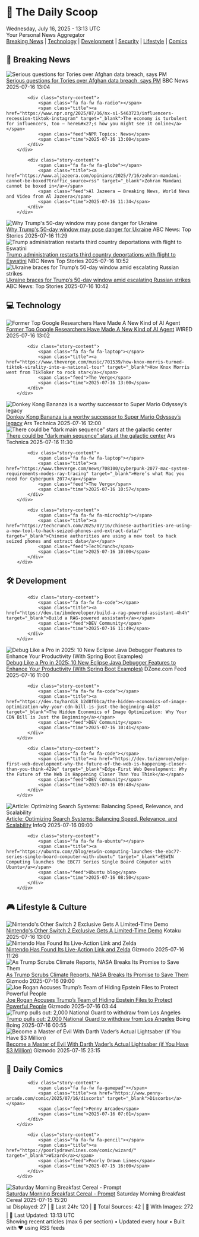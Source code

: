 <!-- Processing 54 RSS feeds at 2025-07-16 13:13:07 UTC -->
<!-- Processing: Poorly Drawn Lines -->
<!-- Processing: Garfield -->
<!-- Processing: Dilbert -->
<!-- Processing: CNN Breaking News -->
<!-- Processing: BBC Breaking News -->
<!-- Processing: NPR News -->
<!-- Processing: Reuters World News -->
<!-- Processing: Associated Press Breaking -->
<!-- Processing: NBC News Breaking -->
<!-- Processing: Sky News World -->
<!-- Processing: The Verge -->
<!-- Processing: Ars Technica -->
<!-- Processing: O'Reilly Radar -->
<!-- Processing: WIRED -->
<!-- Processing: Hacker News -->
<!-- Processing: Phoronix Linux News -->
<!-- Processing: It's FOSS -->
<!-- Processing: OMG! Ubuntu -->
<!-- Processing: DistroWatch -->
<!-- Processing: Ubuntu Blog -->
<!-- Processing: GitHub Blog -->
<!-- Processing: GitLab Blog -->
<!-- Processing: Kotaku -->
<!-- Processing: Krebs on Security -->
<!-- Processing: Schneier on Security -->
<!-- Generated 8 new posts out of 25 feeds processed -->
<div class="newspaper-header">
    <h1 class="newspaper-title">📰 The Daily Scoop</h1>
    <div class="newspaper-date">Wednesday, July 16, 2025 - 13:13 UTC</div>
    <div class="newspaper-subtitle">Your Personal News Aggregator</div>
</div>

<div class="newspaper-nav">
    <a href="#breaking">Breaking News</a> |
    <a href="#tech">Technology</a> |
    <a href="#dev">Development</a> |
    <a href="#security">Security</a> |
    <a href="#lifestyle">Lifestyle</a> |
    <a href="#webcomics">Comics</a>
</div>

<div class="news-section breaking-news" id="breaking">
<h2 class="section-header">🚨 Breaking News</h2>
<div class="stories-container">
<div class="story">
            <img src="https://ichef.bbci.co.uk/ace/standard/240/cpsprodpb/251f/live/e3c84c80-623c-11f0-83d2-4f671b8c1523.jpg" alt="Serious questions for Tories over Afghan data breach, says PM" class="story-image" loading="lazy" onerror="this.style.display='none'">
            <div class="story-content">
                <span class="fa fa-fw fa-flag"></span>
                <span class="title"><a href="https://www.bbc.com/news/articles/c98w2e9leywo" target="_blank">Serious questions for Tories over Afghan data breach, says PM</a></span>
                <span class="feed">BBC News</span>
                <span class="time">2025-07-16 13:04</span>
            </div>
        </div>
<div class="story">
            
            <div class="story-content">
                <span class="fa fa-fw fa-radio"></span>
                <span class="title"><a href="https://www.npr.org/2025/07/16/nx-s1-5463723/influencers-recession-tiktok-instagram" target="_blank">The economy is turbulent for influencers, too — here&#x27;s how you might see it online</a></span>
                <span class="feed">NPR Topics: News</span>
                <span class="time">2025-07-16 13:00</span>
            </div>
        </div>
<div class="story">
            
            <div class="story-content">
                <span class="fa fa-fw fa-globe"></span>
                <span class="title"><a href="https://www.aljazeera.com/opinions/2025/7/16/zohran-mamdani-cannot-be-boxed?traffic_source=rss" target="_blank">Zohran Mamdani cannot be boxed in</a></span>
                <span class="feed">Al Jazeera – Breaking News, World News and Video from Al Jazeera</span>
                <span class="time">2025-07-16 11:34</span>
            </div>
        </div>
<div class="story">
            <img src="https://s.abcnews.com/images/International/Ukraine-drone-damage-DB-250716_1752651965308_hpMain_4x3t_384.jpg" alt="Why Trump&#x27;s 50-day window may pose danger for Ukraine" class="story-image" loading="lazy" onerror="this.style.display='none'">
            <div class="story-content">
                <span class="fa fa-fw fa-tv"></span>
                <span class="title"><a href="https://abcnews.go.com/International/ukraine-braces-trumps-50-day-window-amid-escalating/story?id=123791637" target="_blank">Why Trump&#x27;s 50-day window may pose danger for Ukraine</a></span>
                <span class="feed">ABC News: Top Stories</span>
                <span class="time">2025-07-16 11:29</span>
            </div>
        </div>
<div class="story">
            <img src="https://media-cldnry.s-nbcnews.com/image/upload/t_fit_1500w/rockcms/2025-05/250528-US-deportations-2-RS-7348b9.jpg" alt="Trump administration restarts third country deportations with flight to Eswatini" class="story-image" loading="lazy" onerror="this.style.display='none'">
            <div class="story-content">
                <span class="fa fa-fw fa-broadcast-tower"></span>
                <span class="title"><a href="https://www.nbcnews.com/news/us-news/trump-admin-restarts-third-country-deportations-flight-eswatini-rcna219041" target="_blank">Trump administration restarts third country deportations with flight to Eswatini</a></span>
                <span class="feed">NBC News Top Stories</span>
                <span class="time">2025-07-16 10:52</span>
            </div>
        </div>
<div class="story">
            <img src="https://s.abcnews.com/images/International/Ukraine-drone-damage-DB-250716_1752651965308_hpMain_4x3t_384.jpg" alt="Ukraine braces for Trump’s 50-day window amid escalating Russian strikes" class="story-image" loading="lazy" onerror="this.style.display='none'">
            <div class="story-content">
                <span class="fa fa-fw fa-tv"></span>
                <span class="title"><a href="https://abcnews.go.com/International/ukraine-braces-trumps-50-day-window-amid-escalating/story?id=123791637" target="_blank">Ukraine braces for Trump’s 50-day window amid escalating Russian strikes</a></span>
                <span class="feed">ABC News: Top Stories</span>
                <span class="time">2025-07-16 10:42</span>
            </div>
        </div>
</div>
</div>
<div class="news-section tech-news" id="tech">
<h2 class="section-header">💻 Technology</h2>
<div class="stories-container">
<div class="story">
            <img src="https://media.wired.com/photos/6876dbb724b5ad5a43b039f5/master/pass/AI-Lab-AI-Coding-from-Slack-Messages-Business.jpg" alt="Former Top Google Researchers Have Made A New Kind of AI Agent" class="story-image" loading="lazy" onerror="this.style.display='none'">
            <div class="story-content">
                <span class="fa fa-fw fa-bolt"></span>
                <span class="title"><a href="https://www.wired.com/story/former-top-google-researchers-have-made-a-new-kind-of-ai-agent/" target="_blank">Former Top Google Researchers Have Made A New Kind of AI Agent</a></span>
                <span class="feed">WIRED</span>
                <span class="time">2025-07-16 13:02</span>
            </div>
        </div>
<div class="story">
            
            <div class="story-content">
                <span class="fa fa-fw fa-laptop"></span>
                <span class="title"><a href="https://www.theverge.com/music/701539/how-knox-morris-turned-tiktok-virality-into-a-national-tour" target="_blank">How Knox Morris went from TikToker to rock star</a></span>
                <span class="feed">The Verge</span>
                <span class="time">2025-07-16 13:00</span>
            </div>
        </div>
<div class="story">
            <img src="https://cdn.arstechnica.net/wp-content/uploads/2025/07/dkb1-500x500.jpg" alt="Donkey Kong Bananza is a worthy successor to Super Mario Odyssey’s legacy" class="story-image" loading="lazy" onerror="this.style.display='none'">
            <div class="story-content">
                <span class="fa fa-fw fa-cog"></span>
                <span class="title"><a href="https://arstechnica.com/gaming/2025/07/donkey-kong-bananza-is-a-worthy-successor-to-super-mario-odysseys-legacy/" target="_blank">Donkey Kong Bananza is a worthy successor to Super Mario Odyssey’s legacy</a></span>
                <span class="feed">Ars Technica</span>
                <span class="time">2025-07-16 12:00</span>
            </div>
        </div>
<div class="story">
            <img src="https://cdn.arstechnica.net/wp-content/uploads/2025/07/image-500x500.png" alt="There could be “dark main sequence” stars at the galactic center" class="story-image" loading="lazy" onerror="this.style.display='none'">
            <div class="story-content">
                <span class="fa fa-fw fa-cog"></span>
                <span class="title"><a href="https://arstechnica.com/science/2025/07/there-may-be-dark-main-sequence-stars-at-the-galactic-center/" target="_blank">There could be “dark main sequence” stars at the galactic center</a></span>
                <span class="feed">Ars Technica</span>
                <span class="time">2025-07-16 11:30</span>
            </div>
        </div>
<div class="story">
            
            <div class="story-content">
                <span class="fa fa-fw fa-laptop"></span>
                <span class="title"><a href="https://www.theverge.com/news/708100/cyberpunk-2077-mac-system-requirements-modes-ray-tracing" target="_blank">Here’s what Mac you need for Cyberpunk 2077</a></span>
                <span class="feed">The Verge</span>
                <span class="time">2025-07-16 10:57</span>
            </div>
        </div>
<div class="story">
            
            <div class="story-content">
                <span class="fa fa-fw fa-microchip"></span>
                <span class="title"><a href="https://techcrunch.com/2025/07/16/chinese-authorities-are-using-a-new-tool-to-hack-seized-phones-and-extract-data/" target="_blank">Chinese authorities are using a new tool to hack seized phones and extract data</a></span>
                <span class="feed">TechCrunch</span>
                <span class="time">2025-07-16 10:00</span>
            </div>
        </div>
</div>
</div>
<div class="news-section dev-news" id="dev">
<h2 class="section-header">🛠️ Development</h2>
<div class="stories-container">
<div class="story">
            
            <div class="story-content">
                <span class="fa fa-fw fa-code"></span>
                <span class="title"><a href="https://dev.to/ibmdeveloper/build-a-rag-powered-assistant-4h4h" target="_blank">Build a RAG-powered assistant</a></span>
                <span class="feed">DEV Community</span>
                <span class="time">2025-07-16 11:49</span>
            </div>
        </div>
<div class="story">
            <img src="https://dz2cdn1.dzone.com/thumbnail?fid=18512972&w=600" alt="Debug Like a Pro in 2025: 10 New Eclipse Java Debugger Features to Enhance Your Productivity (With Spring Boot Examples)" class="story-image" loading="lazy" onerror="this.style.display='none'">
            <div class="story-content">
                <span class="fa fa-fw fa-newspaper"></span>
                <span class="title"><a href="https://dzone.com/articles/debug-like-a-pro-in-2025-10-new-eclipse-java-debug" target="_blank">Debug Like a Pro in 2025: 10 New Eclipse Java Debugger Features to Enhance Your Productivity (With Spring Boot Examples)</a></span>
                <span class="feed">DZone.com Feed</span>
                <span class="time">2025-07-16 11:00</span>
            </div>
        </div>
<div class="story">
            
            <div class="story-content">
                <span class="fa fa-fw fa-code"></span>
                <span class="title"><a href="https://dev.to/hardik_b2d8f0bca/the-hidden-economics-of-image-optimization-why-your-cdn-bill-is-just-the-beginning-4bl8" target="_blank">The Hidden Economics of Image Optimization: Why Your CDN Bill is Just the Beginning</a></span>
                <span class="feed">DEV Community</span>
                <span class="time">2025-07-16 10:41</span>
            </div>
        </div>
<div class="story">
            
            <div class="story-content">
                <span class="fa fa-fw fa-code"></span>
                <span class="title"><a href="https://dev.to/izmroen/edge-first-web-development-why-the-future-of-the-web-is-happening-closer-than-you-think-429e" target="_blank">Edge-First Web Development: Why the Future of the Web Is Happening Closer Than You Think</a></span>
                <span class="feed">DEV Community</span>
                <span class="time">2025-07-16 09:48</span>
            </div>
        </div>
<div class="story">
            <img src="https://res.infoq.com/articles/optimizing-search-systems/en/headerimage/optimizing-search-systems-header-1752139120744.jpg" alt="Article: Optimizing Search Systems:  Balancing Speed, Relevance, and Scalability" class="story-image" loading="lazy" onerror="this.style.display='none'">
            <div class="story-content">
                <span class="fa fa-fw fa-info-circle"></span>
                <span class="title"><a href="https://www.infoq.com/articles/optimizing-search-systems/?utm_campaign=infoq_content&utm_source=infoq&utm_medium=feed&utm_term=global" target="_blank">Article: Optimizing Search Systems:  Balancing Speed, Relevance, and Scalability</a></span>
                <span class="feed">InfoQ</span>
                <span class="time">2025-07-16 09:00</span>
            </div>
        </div>
<div class="story">
            
            <div class="story-content">
                <span class="fa fa-fw fa-ubuntu"></span>
                <span class="title"><a href="https://ubuntu.com//blog/eswin-computing-launches-the-ebc77-series-single-board-computer-with-ubuntu" target="_blank">ESWIN Computing launches the EBC77 Series Single Board Computer with Ubuntu</a></span>
                <span class="feed">Ubuntu blog</span>
                <span class="time">2025-07-16 08:50</span>
            </div>
        </div>
</div>
</div>
<div class="news-section lifestyle-news" id="lifestyle">
<h2 class="section-header">🎮 Lifestyle & Culture</h2>
<div class="stories-container">
<div class="story">
            <img src="https://i.kinja-img.com/image/upload/c_fit,q_80,w_636/bdfdfbee75a70342304a374073f03ed0.jpg" alt="Nintendo&#x27;s Other Switch 2 Exclusive Gets A Limited-Time Demo" class="story-image" loading="lazy" onerror="this.style.display='none'">
            <div class="story-content">
                <span class="fa fa-fw fa-gamepad"></span>
                <span class="title"><a href="https://kotaku.com/nintendo-switch-2-drag-x-drive-basketball-free-demo-1851786377" target="_blank">Nintendo&#x27;s Other Switch 2 Exclusive Gets A Limited-Time Demo</a></span>
                <span class="feed">Kotaku</span>
                <span class="time">2025-07-16 13:00</span>
            </div>
        </div>
<div class="story">
            <img src="https://gizmodo.com/app/uploads/2025/07/zelda-movie-casting-link-zelda.jpg" alt="Nintendo Has Found Its Live-Action Link and Zelda" class="story-image" loading="lazy" onerror="this.style.display='none'">
            <div class="story-content">
                <span class="fa fa-fw fa-computer"></span>
                <span class="title"><a href="https://gizmodo.com/legend-of-zelda-movie-casting-link-zelda-sony-nintendo-2000629929" target="_blank">Nintendo Has Found Its Live-Action Link and Zelda</a></span>
                <span class="feed">Gizmodo</span>
                <span class="time">2025-07-16 11:26</span>
            </div>
        </div>
<div class="story">
            <img src="https://gizmodo.com/app/uploads/2025/06/NASA-sign.jpg" alt="As Trump Scrubs Climate Reports, NASA Breaks Its Promise to Save Them" class="story-image" loading="lazy" onerror="this.style.display='none'">
            <div class="story-content">
                <span class="fa fa-fw fa-computer"></span>
                <span class="title"><a href="https://gizmodo.com/as-trump-scrubs-climate-reports-nasa-breaks-its-promise-to-save-them-2000629688" target="_blank">As Trump Scrubs Climate Reports, NASA Breaks Its Promise to Save Them</a></span>
                <span class="feed">Gizmodo</span>
                <span class="time">2025-07-16 09:00</span>
            </div>
        </div>
<div class="story">
            <img src="https://gizmodo.com/app/uploads/2021/09/df4df207f8e4f1a17115a13e65ffa60b.jpg" alt="Joe Rogan Accuses Trump’s Team of Hiding Epstein Files to Protect Powerful People" class="story-image" loading="lazy" onerror="this.style.display='none'">
            <div class="story-content">
                <span class="fa fa-fw fa-computer"></span>
                <span class="title"><a href="https://gizmodo.com/joe-rogan-accuses-trumps-team-of-hiding-epstein-files-to-protect-powerful-figures-2000629857" target="_blank">Joe Rogan Accuses Trump’s Team of Hiding Epstein Files to Protect Powerful People</a></span>
                <span class="feed">Gizmodo</span>
                <span class="time">2025-07-16 03:44</span>
            </div>
        </div>
<div class="story">
            <img src="https://i0.wp.com/boingboing.net/wp-content/uploads/2023/10/shutterstock_76713673-e1749492591632.jpg?fit=768%2C576&amp;quality=60&amp;ssl=1" alt="Trump pulls out: 2,000 National Guard to withdraw from Los Angeles" class="story-image" loading="lazy" onerror="this.style.display='none'">
            <div class="story-content">
                <span class="fa fa-fw fa-arrow-right"></span>
                <span class="title"><a href="https://boingboing.net/2025/07/15/trump-pulls-out-2000-national-guard-to-withdraw-from-los-angeles.html" target="_blank">Trump pulls out: 2,000 National Guard to withdraw from Los Angeles</a></span>
                <span class="feed">Boing Boing</span>
                <span class="time">2025-07-16 00:55</span>
            </div>
        </div>
<div class="story">
            <img src="https://gizmodo.com/app/uploads/2025/07/Propstore-Darth-Vaders-Lightsaber.jpg" alt="Become a Master of Evil With Darth Vader’s Actual Lightsaber (if You Have $3 Million)" class="story-image" loading="lazy" onerror="this.style.display='none'">
            <div class="story-content">
                <span class="fa fa-fw fa-computer"></span>
                <span class="title"><a href="https://gizmodo.com/original-darth-vader-lightsaber-auction-star-wars-2000629787" target="_blank">Become a Master of Evil With Darth Vader’s Actual Lightsaber (if You Have $3 Million)</a></span>
                <span class="feed">Gizmodo</span>
                <span class="time">2025-07-15 23:15</span>
            </div>
        </div>
</div>
</div>
<div class="news-section webcomics-section" id="webcomics">
<h2 class="section-header">🎨 Daily Comics</h2>
<div class="stories-container">
<div class="story">
            
            <div class="story-content">
                <span class="fa fa-fw fa-gamepad"></span>
                <span class="title"><a href="https://www.penny-arcade.com/comic/2025/07/16/discorbs" target="_blank">Discorbs</a></span>
                <span class="feed">Penny Arcade</span>
                <span class="time">2025-07-16 07:01</span>
            </div>
        </div>
<div class="story">
            
            <div class="story-content">
                <span class="fa fa-fw fa-pencil"></span>
                <span class="title"><a href="https://poorlydrawnlines.com/comic/wizard/" target="_blank">Wizard</a></span>
                <span class="feed">Poorly Drawn Lines</span>
                <span class="time">2025-07-15 16:00</span>
            </div>
        </div>
<div class="story">
            <img src="https://www.smbc-comics.com/comics/1752556806-20250716.png" alt="Saturday Morning Breakfast Cereal - Prompt" class="story-image" loading="lazy" onerror="this.style.display='none'">
            <div class="story-content">
                <span class="fa fa-fw fa-smile"></span>
                <span class="title"><a href="https://www.smbc-comics.com/comic/prompt" target="_blank">Saturday Morning Breakfast Cereal - Prompt</a></span>
                <span class="feed">Saturday Morning Breakfast Cereal</span>
                <span class="time">2025-07-15 15:20</span>
            </div>
        </div>
</div>
</div>

<div class="newspaper-footer">
    <div class="stats">
        📊 Displayed: 27 | 📅 Last 24h: 120 | 📡 Total Sources: 42 | 📸 With Images: 272 |
        🔄 Last Updated: 13:13 UTC
    </div>
    <div class="footer-note">
        Showing recent articles (max 6 per section) • Updated every hour • Built with ❤️ using RSS feeds
    </div>
</div>
